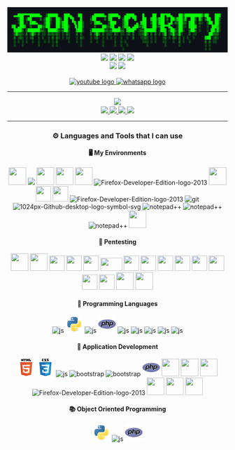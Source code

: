 <img src="https://github.com/JsonSecurity/Images/blob/main/all/logogit.png" />

<!--### ⚔️ Scopes
[![Cyber Security](https://img.shields.io/badge/CYBER%20SECURITY-🎣-cyan?style=for-the-badge&logo=linux&logoColor=white)](#)
[![Artificial Intelligence](https://img.shields.io/badge/ARTIFICIAL%20INTELLIGENCE-🦓-white?style=for-the-badge&logo=tensorflow&logoColor=white)](#)
[![Web Application Development](https://img.shields.io/badge/WEB%20APP%20DEV-🐜-orange?style=for-the-badge&logo=react&logoColor=white)](#)
[![Mobile Application Development](https://img.shields.io/badge/MOBILE%20APP%20DEV-🦗-green?style=for-the-badge&logo=android&logoColor=white)](#)
-->
<div align="center">
  <img src="https://img.shields.io/badge/CYBER%20SECURITY-black?style=flat&logo=kalilinux&logoColor=00ffff" >
  <img  src="https://img.shields.io/badge/ARTIFICIAL%20INTELLIGENCE-black?style=flat&logo=tensorflow">
  <img  src="https://img.shields.io/badge/WEB%20APP%20DEV-black?style=flat&logo=laravel&logoColor=f72a16">
  <img src="https://img.shields.io/badge/MOBILE%20APP%20DEV-black?style=flat&logo=android&logoColor=98ed64">
</div>
<!--### 🛰️ Other scopes
[![Applied Electronics](https://img.shields.io/badge/APPLIED%20ELECTRONICS-🐫-orange?style=for-the-badge&logo=arduino&logoColor=white)](#)
[![Robotics](https://img.shields.io/badge/ROBOTICS-🦘-yellow?style=for-the-badge&logo=cplusplus&logoColor=white)](#)
-->
<div align="center">
  <img src="https://img.shields.io/badge/APPLIED%20ELECTRONICS-black?style=flat&logo=arduino&logoColor=00ffff">
  <img  src="https://img.shields.io/badge/ROBOTICS-black?style=flat&logo=cplusplus&logoColor=8c65f6">
</div>
<br>
<div align="center">
  <a href="https://www.youtube.com/@JsonSecurity">
    <img src="https://img.shields.io/static/v1?message=Youtube&logo=youtube&label=&color=FF0000&logoColor=white" height="27" alt="youtube logo"  />
  </a>
  <a href="https://whatsapp.com/channel/0029Va6qCz35kg78isPUyb0x">
    <img src="https://img.shields.io/static/v1?message=Whatsapp&logo=whatsapp&label=&color=24dc15&logoColor=white" height="27" alt="whatsapp logo"  />
  </a>
</div>

---

<!--
### 🦔 Most used programming languages

[![Top Langs](https://github-readme-stats.vercel.app/api/top-langs/?username=jsonsecurity&langs_count=15&layout=donut-vertical&theme=dracula&custom_title=Json%20Security&cache_seconds=7200)](https://github-readme-stats.vercel.app/api/top-langs/?username=jsonsecurity&langs_count=15&layout=donut-vertical&theme=dracula&custom_title=Json%20Security&cache_seconds=7200)
-->
<div align="center">
  <a href="https://github-readme-stats.vercel.app/api/top-langs/?username=jsonsecurity&langs_count=15&layout=donut-vertical&theme=dracula&custom_title=Json%20Security&cache_seconds=7200">
    <img src="https://github-readme-stats.vercel.app/api/top-langs/?username=jsonsecurity&langs_count=15&layout=donut-vertical&theme=dracula&hide_border=true&custom_title=Json%20Security&cache_seconds=7200" />
  </a>
  <br>
  <a href="https://github.com/JsonSecurity/tunNgrok">
    <img src="https://github-readme-stats.vercel.app/api/pin/?username=JsonSecurity&repo=tunNgrok&show_icons=true&theme=dracula&locale=es&hide_border=true&icon_color=31ff0d&title_color=31ff0d&cache_seconds=7200" />
  </a>
  <a href="https://github.com/JsonSecurity/Lizardnum"><img src="https://github-readme-stats.vercel.app/api/pin/?username=JsonSecurity&repo=Lizardnum&show_icons=true&theme=dracula&locale=es&hide_border=true&icon_color=fc3b5e&title_color=fc3b5e&cache_seconds=7200" />
  </a>
  <a href="https://github.com/JsonSecurity/Lemurcv">
    <img src="https://github-readme-stats.vercel.app/api/pin/?username=JsonSecurity&repo=Lemurcv&show_icons=true&theme=dracula&locale=es&hide_border=true&icon_color=bbf80c&title_color=bbf80c"/>
  </a>
  <a href="https://github.com/JsonSecurity/Locateme">
    <img src="https://github-readme-stats.vercel.app/api/pin/?username=JsonSecurity&repo=Locateme&show_icons=true&theme=dracula&locale=es&hide_border=true&icon_color=ffffff&title_color=ffffff&cache_seconds=7200" />
  </a>
</div>

<!--
[![Top Langs](https://github-readme-stats.vercel.app/api/top-langs/?username=jsonsecurity&langs_count=15&layout=compact&theme=dracula&custom_title=Most%20Used%20Languages)](#)
![Top Langs](https://github-readme-stats.vercel.app/api/top-langs/?username=anuraghazra\&layout=compact)

![Harlok's WakaTime stats](https://github-readme-stats.vercel.app/api/wakatime?username=jsonsecurity)
![Harlok's WakaTime stats](https://github-readme-stats.vercel.app/api/wakatime?username=jsonsecurity\&hide_progress=true)
![Harlok's WakaTime stats](https://github-readme-stats.vercel.app/api/wakatime?username=jsonsecurity\&layout=compact)

![Metrics](https://metrics.lecoq.io/jsonsecurity?template=classic&languages=1&base.indepth=0&base.hireable=0&base.skip=0&languages.ignored=html&languages.limit=5&languages.colors=github&config.timezone=America%2FSao_Paulo&config.theme=dark)

-->
---

<div align="center">
  <h3>⚙️ Languages and Tools that I can use</h3>

  <h4>🖥️ My Environments</h4>
  <img src="https://upload.wikimedia.org/wikipedia/commons/d/d5/Virtualbox_logo.png" width="40px" height="40px" border="0" decora/>
  <img width="40px" src="https://static-cdn.jtvnw.net/jtv_user_pictures/e35a902c-7cef-49f1-800a-1e75acf39a96-profile_image-300x300.png"/>
  <img width="40px" height="40px" src="https://styles.redditmedia.com/t5_3ielc/styles/communityIcon_3bj2qe3pois31.png"/>
  <img width="40px" height="40px" src="https://www.sublimehq.com/images/sublime_text.png" border="0"/>
  <img width="40px" height="40px" src="https://static-00.iconduck.com/assets.00/visual-studio-code-icon-2048x2026-9ua8vqiy.png" border="0"/>
  <img src="https://upload.wikimedia.org/wikipedia/commons/thumb/c/c1/Android_Studio_icon_%282023%29.svg/480px-Android_Studio_icon_%282023%29.svg.png" alt="Firefox-Developer-Edition-logo-2013" height="40" width="40" border="0">
  <img  width="40px" height="40px" src="https://avatars.githubusercontent.com/u/33467679"/>
  <img  width="35px" height="35px" src="https://cdn.iconscout.com/icon/free/png-256/free-kaggle-3521526-2945029.png"/>
  <img  width="35px" height="35px" src="https://avatars.githubusercontent.com/u/15658638"/>
  <img src="https://i.ibb.co/NrCpW5N/Firefox-Developer-Edition-logo-2013.png" alt="Firefox-Developer-Edition-logo-2013" height="40" width="40" border="0">
  <img src="https://www.vectorlogo.zone/logos/git-scm/git-scm-icon.svg" alt="git" width="40" height="40"/> 
  <img src="https://i.ibb.co/7KZpZkL/1024px-Github-desktop-logo-symbol-svg.png" height="40" width="40" alt="1024px-Github-desktop-logo-symbol-svg" border="0">
  <img src="https://www.arduino.cc/wiki/370832ed4114dd35d498f2f449b4781e/arduino.svg" width="auto" height="40px" alt="notepad++" border="0">
  <img src="https://cdn.freebiesupply.com/logos/thumbs/2x/raspberry-pi-logo.png" width="auto" height="40px" alt="notepad++" border="0">
  <img src="https://upload.wikimedia.org/wikipedia/commons/thumb/5/57/Geogebra.svg/150px-Geogebra.svg.png" width="auto" height="40px" alt="notepad++" border="0">
  <img  width="40px" height="40px" src="https://www.latex-project.org/about/logos/latex-project-logo_288x288.svg"/>
</div>

<div align="center">
  <h4>🎣 Pentesting</h4>
  <!--<img width="40px" src="https://media4.giphy.com/media/2DUl6BtXGAx2uyqIas/200w.gif"/>-->
  
  <!--<img width="40px" src="https://images.credly.com/images/e63aa507-b974-4e67-bae6-1e425f6e2a99/image.png"/>-->
  <img src="https://seeklogo.com/images/K/kali-linux-logo-AED181186E-seeklogo.com.png" width="40px" height="40px" border="0" decora/>
  <img src="https://styles.redditmedia.com/t5_3jxys/styles/communityIcon_z9jsfziqpdac1.jpg?format=pjpg&s=4ded88935752780a668f7d11d20062d99c780ba9" width="40px" height="40px" border="0" decora/>
  <img width="35px" height="35px" src="https://roboticaxyz.com/wp-content/uploads/2022/12/1000040239.png"/>
  <img width="35px" height="35px" src="https://miro.medium.com/v2/resize:fit:720/format:webp/1*KMYIE0A-u-DhaMm9N2ImlA.png"/>
  <img width="35px" height="35px" src="https://www.nicepng.com/png/full/233-2339906_the-owasp-zed-attack-proxy-is-one-of.png"/>
  <img src="https://upload.wikimedia.org/wikipedia/commons/e/ea/Docker_%28container_engine%29_logo_%28cropped%29.png" width="50" height="30"/> 
  
  <img width="35px" height="35px" src="https://repository-images.githubusercontent.com/413856062/a744f824-c4ce-436d-9785-19a35a8905c9"/>
  
  <!-- <img height="35px" src="https://www.vaadata.com/blog/wp-content/uploads/2024/05/exploiting-sqli-with-sqlmap.png"/> -->
  <img width="35px" height="35px" src="https://www.kali.org/tools/wfuzz/images/wfuzz-logo.svg"/>
  <img width="35px" height="35px" src="https://udigrudroid.wordpress.com/wp-content/uploads/2018/07/veil_logo.png"/>
  
  <img width="35px" height="35px" src="https://icons.veryicon.com/png/System/Captiva/wireshark.png"/>
  <img width="35px" height="35px" src="https://www.zerodayclothing.com/products/openwall-jtr-gentleman-1/openwall-jtr-gentleman-1_carrousel_02.jpg"/>
  <img width="35px" height="35px" src="https://media.imgcdn.org/repo/2023/03/hashcat/hashcat-logo.png"/>
  <img width="35px" height="35px" src="https://www.kali.org/tools/hydra/images/hydra-logo.svg"/>
  <img width="35px" height="35px" src="https://www.kali.org/tools/netcat/images/netcat-logo.svg"/>
  <img width="40px" height="40px" src="https://asset.brandfetch.io/idHnSFcYKj/idj4y8Dz-_.png"/>
  <img width="40px" height="40px" src="https://www.exploit-db.com/images/spider-white.png"/>
  
</div>

<div align="center">
  <h4>🦖 Programming Languages</h4>
  <img src="https://runcode-app-public.s3.amazonaws.com/images/bash-shell-script-online-editor-compiler.original.png" alt="js" width="40" height="40"/> 
  <img src="https://raw.githubusercontent.com/devicons/devicon/master/icons/python/python-original.svg" alt="python" width="40" height="40"/>
  <img src="https://avatars.githubusercontent.com/u/1609975" alt="js" width="40" height="40"/> 
  <img src="https://raw.githubusercontent.com/devicons/devicon/master/icons/php/php-original.svg" alt="php" width="40" height="40"/> 
  <img src="https://seeklogo.com/images/J/javascript-logo-8892AEFCAC-seeklogo.com.png" alt="js" width="31" height="31"/> 
  <img src="https://brandslogos.com/wp-content/uploads/images/large/java-logo-1.png" alt="js" width="40" height="40"/> 
  <img src="https://upload.wikimedia.org/wikipedia/commons/1/19/C_Logo.png" alt="js" width="40" height="40"/> 
  <img src="https://upload.wikimedia.org/wikipedia/commons/3/32/C%2B%2B_logo.png" alt="js" width="40" height="40"/> 
  <img src="https://upload.wikimedia.org/wikipedia/commons/thumb/c/cf/Lua-Logo.svg/600px-Lua-Logo.svg.png?20150107024942" alt="js" width="40" height="40"/> 
</DIV>

<div align="center">
  <h4>🧱 Application Development</h4>
          <img src="https://raw.githubusercontent.com/devicons/devicon/master/icons/html5/html5-original-wordmark.svg" alt="html5" width="40" height="40"/>
          <img src="https://raw.githubusercontent.com/devicons/devicon/master/icons/css3/css3-original-wordmark.svg" alt="css3" width="40" height="40"/>
          <img src="https://seeklogo.com/images/J/javascript-logo-8892AEFCAC-seeklogo.com.png" alt="js" width="31" height="31"/>
          <img src="https://getbootstrap.com/docs/5.3/assets/brand/bootstrap-logo-shadow.png" alt="bootstrap" width="50" height="40"/>
          <img src="https://seeklogo.com/images/J/jquery-logo-CFE6ECE363-seeklogo.com.png" alt="bootstrap" width="35" height="35"/>
          <img src="https://raw.githubusercontent.com/devicons/devicon/master/icons/php/php-original.svg" alt="php" width="40" height="40"/>
          <img src="https://cdn.icon-icons.com/icons2/1381/PNG/512/mysqlworkbench_93532.png" width="40" height="40"/>
          <img src="https://www.geekandjob.com/uploads/wiki/43b8c92d2a8fcd2a95ae6bf30c18494dae92467a.png" width="40" height="40"/>
          <img src="https://static-00.iconduck.com/assets.00/mariadb-icon-512x340-txozryr2.png" width="40" height="40"/>
          <img src="https://avatars.githubusercontent.com/u/14101776" alt="Firefox-Developer-Edition-logo-2013" height="40" width="40" border="0">
          <img src="https://flet.dev/img/logo.svg" height="40" width="40" border="0">
          <img src="https://www.manualweb.net/img/logos/flask.png" height="40" width="40" border="0">
          <img src="https://styles.redditmedia.com/t5_22lifv/styles/communityIcon_mw6kn5lyiud41.png" height="40" width="40" border="0">
</div>

<div align="center">
  <h4>📚 Object Oriented Programming</h4>
  <img src="https://raw.githubusercontent.com/devicons/devicon/master/icons/python/python-original.svg" alt="python" width="40" height="40"/>
  <img src="https://brandslogos.com/wp-content/uploads/images/large/java-logo-1.png" alt="js" width="40" height="40"/> 
  <img src="https://raw.githubusercontent.com/devicons/devicon/master/icons/php/php-original.svg" alt="php" width="40" height="40"/> 
</div>

<!------------------------------------------------------------
<h3>📓 Extra:</h3>
<div>
  <img src="https://i.ibb.co/hWbmstm/pngwing-com.png" alt="microsoft-powerpoint" width="auto" height="40" border="0">
  <img src="https://i.ibb.co/P9qktLw/pngwing-com-1.png" width="auto" height="40" alt="Excel" border="0">
  <img src="https://i.ibb.co/1vHDj4d/pngwing-com-2.png" width="auto" height="40" alt="microsoft-word-document" border="0">
</div>
-->
